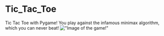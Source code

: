 # Tic_Tac_Toe
Tic Tac Toe with Pygame!
You play against the infamous minimax algorithm, which you can never beat!
!["Image of the game!"](/radmeImage.png)
